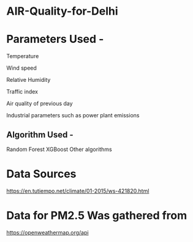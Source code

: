 # AIR-Quality-for-Delhi

# Parameters Used -
Temperature

Wind speed

Relative Humidity

Traffic index

Air quality of previous day

Industrial parameters such as power plant emissions

##  Algorithm Used -
Random Forest
XGBoost
Other algorithms

# Data Sources

https://en.tutiempo.net/climate/01-2015/ws-421820.html

# Data for PM2.5 Was gathered from  

https://openweathermap.org/api


